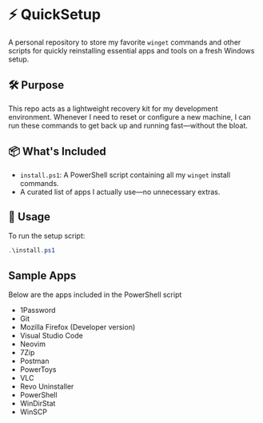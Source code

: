 # ⚡ QuickSetup

A personal repository to store my favorite `winget` commands and other scripts for quickly reinstalling essential apps and tools on a fresh Windows setup.

## 🛠 Purpose

This repo acts as a lightweight recovery kit for my development environment. Whenever I need to reset or configure a new machine, I can run these commands to get back up and running fast—without the bloat.

## 📦 What's Included

- `install.ps1`: A PowerShell script containing all my `winget` install commands.
- A curated list of apps I actually use—no unnecessary extras.

## 🚀 Usage

To run the setup script:

```powershell
.\install.ps1
```

## Sample Apps
Below are the apps included in the PowerShell script
- 1Password
- Git
- Mozilla Firefox (Developer version)
- Visual Studio Code
- Neovim
- 7Zip
- Postman
- PowerToys
- VLC
- Revo Uninstaller
- PowerShell
- WinDirStat
- WinSCP
